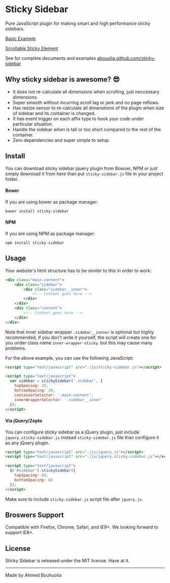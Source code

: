 # Sticky Sidebar 

Pure JavaScript plugin for making smart and high performance sticky sidebars.

[Basic Example](https://abouolia.github.io/sticky-sidebar/examples/basic.html)

[Scrollable Sticky Element](https://abouolia.github.io/sticky-sidebar/examples/scrollable-element.html)

See for complete documents and examples [abouolia.github.com/sticky-sidebar](http://abouolia.github.com/sticky-sidebar)

## Why sticky sidebar is awesome? 😎

* It does not re-calculate all dimensions when scrolling, just neccessary dimensions.
* Super smooth without incurring scroll lag or jank and no page reflows.
* Has resize sensor to re-calculate all dimenstions of the plugin when size of sidebar and its container is changed.
* It has event trigger on each affix type to hook your code under particular situation.
* Handle the sidebar when is tall or too short compared to the rest of the container.
* Zero dependencies and super simple to setup.

## Install

You can download sticky sidebar jquery plugin from Bowser, NPM or just simply download it from here than put ``sticky-sidebar.js`` file in your project folder.

#### Bower 

If you are using bower as package manager:

````
bower install sticky-sidebar
````

#### NPM 

If you are using NPM as package manager: 

````
npm install sticky-sidebar
````

## Usage

Your website's html structure has to be similer to this in order to work:

````html
<div class="main-content">
    <div class="sidebar">
        <div class="sidebar__inner">
            <!-- Content goes here -->
        </div>
    </div>
    <div class="content">
        <!-- Content goes here -->
    </div>
</div>
````

Note that inner sidebar wrapper ``.sidebar__innner`` is optional but highly recommended, if you don't write it yourself, the script will create one for you under class name ``inner-wrapper-sticky``. but this may cause many problems.

For the above example, you can use the following JavaScript:

````html
<script type="text/javascript" src="./js/sticky-sidebar.js"></script>

<script type="text/javascript">
  var sidebar = stickySidebar('.sidebar', {
    topSpacing: 20,
    bottomSpacing: 20,
    containerSelector: '.main-content',
    innerWrapperSelector: '.sidebar__inner'
  });
</script>
````

#### Via jQuery/Zepto

You can configure sticky sidebar as a jQuery plugin, just include ``jquery.sticky-sidebar.js`` instead ``sticky-sidebar.js`` file than configure it as any jQuery plugin.

````html
<script type="text/javascript" src="./js/jquery.js"></script>
<script type="text/javascript" src="./js/jquery.sticky-sidebar.js"></script>

<script type="text/javascript">
  $('#sidebar').stickySidebar({
    topSpacing: 60,
    bottomSpacing: 60
  });
</script>
````

Make sure to include ``sticky-sidebar.js`` script file after ``jquery.js``.

## Broswers Support

Compatible with Firefox, Chrome, Safari, and IE9+. We looking forward to support IE8+.

## License 

Sticky Sidebar is released under the MIT license. Have at it.

-------

Made by Ahmed Bouhuolia
